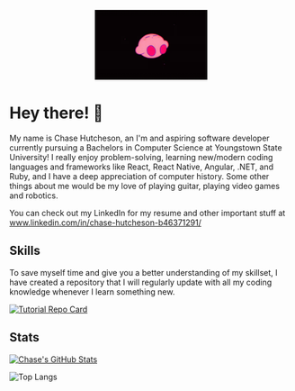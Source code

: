 <p align="center">
  <img src="https://raw.githubusercontent.com/ChaseHutcheson/ChaseHutcheson/main/banner.gif" alt="Spinning banner of kirby" width="200px" />
</p>

# Hey there! 👋

My name is Chase Hutcheson, an I'm and aspiring software developer currently pursuing a Bachelors in Computer Science at Youngstown State University! I really enjoy problem-solving, learning new/modern coding languages and frameworks like React, React Native, Angular, .NET, and Ruby, and I have a deep appreciation of computer history. Some other things about me would be my love of playing guitar, playing video games and robotics. 

You can check out my LinkedIn for my resume and other important stuff at www.linkedin.com/in/chase-hutcheson-b46371291/

## Skills
To save myself time and give you a better understanding of my skillset, I have created a repository that I will regularly update with all my coding knowledge whenever I learn something new.

[![Tutorial Repo Card](https://github-readme-stats.vercel.app/api/pin/?username=ChaseHutcheson&repo=Tutorials&theme=chartreuse-dark)](https://github.com/ChaseHutcheson/Tutorials)

## Stats
[![Chase's GitHub Stats](https://github-readme-stats.vercel.app/api?username=ChaseHutcheson&theme=chartreuse-dark)](https://github.com/anuraghazra/github-readme-stats)

![Top Langs](https://github-readme-stats.vercel.app/api/top-langs/?username=ChaseHutcheson&layout=compact&theme=chartreuse-dark&card_width=450px)
